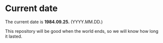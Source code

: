 # Current date

The current date is **1984.09.25.** (YYYY.MM.DD.)

This repository will be good when the world ends, so we will know how long it lasted.